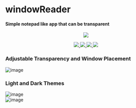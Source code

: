 # windowReader
#### Simple notepad like app that can be transparent

<p align="center">
  <img src="https://user-images.githubusercontent.com/58784686/144716005-a1c758f8-813c-4784-a333-ccde129693f5.png" />
</p>

<p align="center">
  <a href="https://github.com/Ripwords/window-reader/releases/download/windowReader-v1.2.5/window-reader_1.2.5_x64_en-US.msi" target="_blank">
    <img src="https://img.shields.io/badge/Windows-0078D6?style=for-the-badge&logo=windows&logoColor=white" />
  </a>
  <a href="https://github.com/Ripwords/window-reader/releases/download/windowReader-v1.2.5/window-reader_1.2.5_amd64.AppImage" target="_blank">
    <img src="https://img.shields.io/badge/Linux-FCC624?style=for-the-badge&logo=linux&logoColor=black" />
  </a>
  <a href="https://github.com/Ripwords/window-reader/releases/download/windowReader-v1.2.5/window-reader_1.2.5_amd64.deb" target="_blank">
    <img src="https://img.shields.io/badge/Debian-D70A53?style=for-the-badge&logo=debian&logoColor=white" />
  </a>
  <a href="https://github.com/Ripwords/window-reader/releases/download/windowReader-v1.2.5/window-reader_1.2.5_x64.dmg" target="_blank">
    <img src="https://img.shields.io/badge/mac%20os-000000?style=for-the-badge&logo=macos&logoColor=F0F0F0" />
  </a>
</p>

### Adjustable Transparency and Window Placement
![image](https://user-images.githubusercontent.com/58784686/144715949-2930226d-a475-4ff3-b607-be09e6a0722f.png)

### Light and Dark Themes
![image](https://user-images.githubusercontent.com/58784686/144715954-f8e3a6a5-1ccb-4c8d-aa44-e23194ef93a8.png)
<br>
![image](https://user-images.githubusercontent.com/58784686/144715955-2fa3e737-2f04-415c-9874-4614c8000f4f.png)
